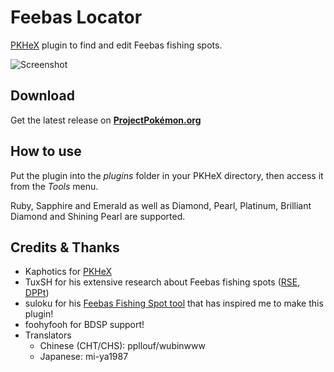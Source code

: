 # Feebas Locator
[PKHeX](https://projectpokemon.org/home/files/file/1-pkhex/) plugin to find and edit Feebas fishing spots.

![Screenshot](https://repository-images.githubusercontent.com/143191805/31f357c3-a339-42d8-8cb2-da5f7448e7e6)

## Download
Get the latest release on **[ProjectPokémon.org](https://projectpokemon.org/home/files/file/2885-pkhex-plugin-feebas-locator/)**

## How to use
Put the plugin into the *plugins* folder in your PKHeX directory, then access it from the *Tools* menu.

Ruby, Sapphire and Emerald as well as Diamond, Pearl, Platinum, Brilliant Diamond and Shining Pearl are supported.

## Credits & Thanks
- Kaphotics for [PKHeX](https://github.com/kwsch/PKHeX)
- TuxSH for his extensive research about Feebas fishing spots ([RSE](https://www.smogon.com/forums/threads/past-gen-rng-research.61090/page-34#post-3986326), [DPPt](https://www.smogon.com/forums/threads/past-gen-rng-research.61090/page-36#post-4079097))
- suloku for his [Feebas Fishing Spot tool](https://projectpokemon.org/home/forums/topic/37192-feebas-fishing-spot-value-rusaem/) that has inspired me to make this plugin!
- foohyfooh for BDSP support!
- Translators
  - Chinese (CHT/CHS): ppllouf/wubinwww
  - Japanese: mi-ya1987
